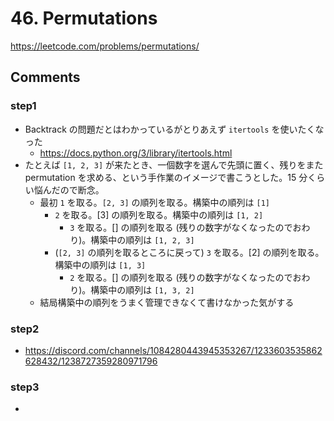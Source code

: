 # 46. Permutations

https://leetcode.com/problems/permutations/

## Comments

### step1

*   Backtrack の問題だとはわかっているがとりあえず `itertools` を使いたくなった
    *   https://docs.python.org/3/library/itertools.html
*   たとえば `[1, 2, 3]` が来たとき、一個数字を選んで先頭に置く、残りをまた permutation を求める、という手作業のイメージで書こうとした。15 分くらい悩んだので断念。
    *   最初 `1` を取る。`[2, 3]` の順列を取る。構築中の順列は `[1]`
        *   `2` を取る。[3] の順列を取る。構築中の順列は `[1, 2]`
            *   `3` を取る。[] の順列を取る (残りの数字がなくなったのでおわり)。構築中の順列は `[1, 2, 3]`
        *   (`[2, 3]` の順列を取るところに戻って) `3` を取る。[2] の順列を取る。構築中の順列は `[1, 3]`
            *   `2` を取る。[] の順列を取る (残りの数字がなくなったのでおわり)。構築中の順列は `[1, 3, 2]`
    *   結局構築中の順列をうまく管理できなくて書けなかった気がする



### step2

*   https://discord.com/channels/1084280443945353267/1233603535862628432/1238727359280971796

### step3

*   

